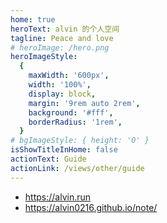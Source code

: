 ```yaml
---
home: true
heroText: alvin 的个人空间
tagline: Peace and love
# heroImage: /hero.png
heroImageStyle:
  {
    maxWidth: '600px',
    width: '100%',
    display: block,
    margin: '9rem auto 2rem',
    background: '#fff',
    borderRadius: '1rem',
  }
# bgImageStyle: { height: '0' }
isShowTitleInHome: false
actionText: Guide
actionLink: /views/other/guide
---
```


<!-- kong -->

- https://alvin.run
- https://alvin0216.github.io/note/
